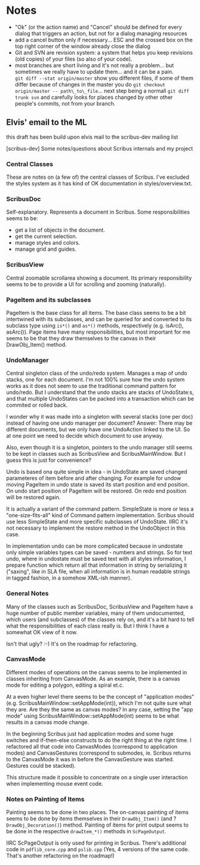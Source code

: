 # Notes

- "Ok" (or the action name) and "Cancel" should be defined for every dialog that triggers an action, but not for a dialog managing resources
- add a cancel button only if necessary... ESC and the crossed box on the top right corner of the window already close the dialog
- Git and SVN are revision system: a system that helps you keep revisions (old copies) of your files (so also of your code).
- most branches are short living and it's not really a problem... but sometimes we really have to update them... and it can be a pain.  
  `git diff --stat origin/master` show you different files, if some of them differ because of changes in the master you do `git checkout origin/master -- path\_to\_file`... next step being a normall `git diff trunk svn` and carefully looks for places changed by other other people's commits, not from your branch.

## Elvis' email to the ML

this draft has been build upon elvis mail to the scribus-dev mailing list

[scribus-dev] Some notes/questions about Scribus internals and my project

### Central Classes

These are notes on (a few of) the central classes of Scribus. I've
excluded the styles system as it has kind of OK documentation in
styles/overview.txt.

### ScribusDoc

Self-explanatory. Represents a document in Scribus. Some
responsibilities seems to be:

- get a list of objects in the document.
- get the current selection.
- manage styles and colors.
- manage grid and guides.

### ScribusView

Central zoomable scrollarea showing a document. Its primary
responsibility seems to be to provide a UI for scrolling and zooming
(naturally).

### PageItem and its subclasses

PageItem is the base class for all items. The base class seems to be a
bit intertwined with its subclasses, and can be queried for and
converted to its subclass type using `is*()` and `as*()` methods,
respectively (e.g. isArc(), asArc()). Page items have many
responsibilities, but most important for me seems to be that they draw
themselves to the canvas in their DrawObj_Item() method.

### UndoManager

Central singleton class of the undo/redo system. Manages a map of undo
stacks, one for each document. I'm not 100% sure how the undo system
works as it does not seem to use the traditional command pattern for
undo/redo. But I understand that the undo stacks are stacks of
UndoState:s, and that multiple UndoStates can be packed into a
transaction which can be commited or rolled back.

I wonder why it was made into a singleton with several stacks (one per doc) instead of
having one undo manager per document?
Answer: There may be different documents, but we only have one UndoAction linked to
the UI.
So at one point we need to decide which document to use anyway.


Also, even though it is a singleton, pointers to the undo manager still seems to be kept in
classes such as ScribusView and ScribusMainWindow. But I guess this is
just for convenience?

Undo is based ona quite simple in idea - in UndoState are saved changed parameteres of 
item before and after changing. For example for undow moving PageItem in undo 
state is saved its start position and end position. On undo start position of 
PageItem will be restored. On redo end position will be restored again.

It is actually a variant of the command pattern. SimpleState is
more or less a "one-size-fits-all" kind of Command pattern implementation.
Scribus should use less SimpleState and more specific subclasses
of UndoState. IIRC it's not necessary to implement the restore method in the
UndoObject in this case.

In implementation undo can be more complicated because in undostate only 
simple variables types can be saved - numbers and strings.
So for text undo, where in undostate must be saved text with all styles 
information, I prepare function which return all that information in string by 
serializing it ("saxing", like in SLA file, when all information is in human readable strings 
in tagged fashion, in a somehow XML-ish manner).

### General Notes

Many of the classes such as ScribusDoc, ScribusView and PageItem have
a huge number of public member variables, many of them undocumented,
which users (and subclasses) of the classes rely on, and it's a bit
hard to tell what the responsibilities of each class really is. But I
think I have a somewhat OK view of it now.

Isn't that ugly? :-) It's on the roadmap for refactoring.


### CanvasMode

Different modes of operations on the canvas seems to be implemented in
classes inheriting from CanvasMode. As an example, there is a canvas
mode for editing a polygon, editing a spiral et.c.

At a even higher level there seems to be the concept of "application
modes" (e.g. ScribusMainWindow::setAppMode(int)), which I'm not quite
sure what they are. Are they the same as canvas modes? In any case,
setting the "app mode" using ScribusMainWindow::setAppMode(int) seems
to be what results in a canvas mode change.

In the beginning Scribus just had application modes and some huge switches
and if-then-else constructs to do the right thing at the right time. I
refactored all that code into CanvasModes (correspond to application modes) and
CanvasGestures (correspond to submodes, ie. Scribus returns to the CanvasMode it was in
before the CanvasGesture was started. Gestures could be stacked).

This structure made it possible to concentrate on a single user interaction
when implementing mouse event code.

### Notes on Painting of Items

Painting seems to be done in two places. The on-canvas painting of
items seems to be done by items themselves in their `DrawObj_Item()`
(and ?`DrawObj_Decoration()`) method. Painting of items for print output
seems to be done in the respective `drawItem_*()` methods in
`ScPageOutput`.

IIRC ScPageOutput is only used for printing in Scribus. There's additional
code in `pdflib_core.cpp` and `pslib.cpp` (Yes, 4 versions of the same code. That's
another refactoring on the roadmap!) 
